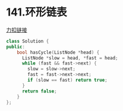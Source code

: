# 141.环形链表

[力扣链接](https://leetcode.cn/problems/linked-list-cycle/description/)

```cpp
class Solution {
public:
    bool hasCycle(ListNode *head) {
      ListNode *slow = head, *fast = head;
      while (fast && fast->next) {
        slow = slow->next;
        fast = fast->next->next;
        if (slow == fast) return true;
      }
      return false;
    }
};
```